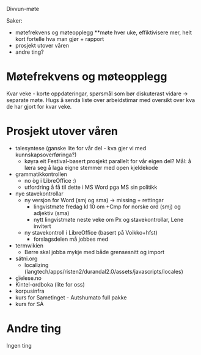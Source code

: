 Divvun-møte

Saker:

* møtefrekvens og møteopplegg
 **møte hver uke, effiktivisere mer, helt kort fortelle hva man gjør + rapport
* prosjekt utover våren
* andre ting?

# Møtefrekvens og møteopplegg

Kvar veke - korte oppdateringar, spørsmål som bør diskuterast vidare -> separate
møte. Hugs å senda liste over arbeidstimar med oversikt over kva de har gjort
for kvar veke.

# Prosjekt utover våren

* talesyntese (ganske lite for vår del - kva gjer vi med kunnskapsoverføringa?)
    - køyra eit Festival-basert prosjekt parallelt for vår eigen del?
   Mål: å læra seg å laga eigne stemmer med open kjeldekode
* grammatikkontrollen
    - no òg i LibreOffice :)
    - utfordring å få til dette i MS Word pga MS sin politikk
* nye stavekontrollar
    - ny versjon for Word (smj og sma) -> missing + rettingar
        - lingvistmøte fredag kl 10 om +Cmp for norske ord (smj) og adjektiv (sma)
        - nytt lingvistmøte neste veke om Px og stavekontrollar, Lene invitert
    - ny stavekontroll i LibreOffice (basert på Voikko+hfst)
        - forslagsdelen må jobbes med
* termwikien
    - Børre skal jobba mykje med både grensesnitt og import
* sátni.org
    - localizing (langtech/apps/risten2/durandal2.0/assets/javascripts/locales)
* gïelese.no
* Kintel-ordboka (lite for oss)
* korpusinfra
* kurs for Sametinget - Autshumato full pakke
* kurs for SÁ

# Andre ting

Ingen ting
